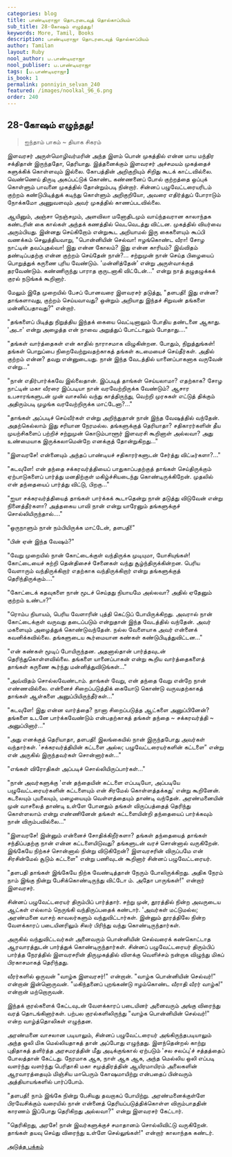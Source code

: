```yaml
---
categories: blog
title: பாண்டியராஜா தொடரடைவுத் தொல்காப்பியம்
sub_title: 28-கோஷம் எழுந்தது!
keywords: More, Tamil, Books
description: பாண்டியராஜா தொடரடைவுத் தொல்காப்பியம்
author: Tamilan
layout: Ruby
nool_author: ப.பாண்டியராஜா
nool_publiser: ப.பாண்டியராஜா
tags: [ப.பாண்டியராஜா]
is_book: 1
permalink: ponniyin_selvan_240
featured: /images/noolkal_96_6.png
order: 240
---
```



## 28-கோஷம் எழுந்தது!

> ஐந்தாம் பாகம் ~ தியாக சிகரம்

இளவரசர் அருள்மொழிவர்மரின் அந்த இளம் பொன் முகத்தில் என்ன மாய மந்திர சக்திதான் இருந்ததோ, தெரியாது. இத்தனைக்கும் இளவரசர் அச்சமயம் முகத்தைச் சுளுக்கிக் கொள்ளவும் இல்லை. கோபத்தின் அறிகுறியும் சிறிது கூடக் காட்டவில்லை. வெண்ணெய் திருடி அகப்பட்டுக் கொண்ட கண்ணனைப் போல் குற்றத்தை ஒப்புக் கொள்ளும் பாவனை முகத்தில் தோன்றும்படி நின்றார். சின்னப் பழுவேட்டரையரிடம் குற்றம் கண்டுபிடித்துக் கடிந்து கொள்ளும் அறிகுறியோ, அவரை எதிர்த்துப் போராடும் நோக்கமோ அணுவளவும் அவர் முகத்தில் காணப்படவில்லை.

ஆயினும், அஞ்சா நெஞ்சமும், அளவிலா மனோதிடமும் வாய்ந்தவரான காலாந்தக கண்டரின் கை கால்கள் அந்தக் கணத்தில் வெடவெடத்து விட்டன. முகத்தில் வியர்வை அரும்பியது. இன்னது செய்கிறோம் என்றுகூட அறியாமல் இரு கைகளையும் கூப்பி வணக்கம் செலுத்தியவாறு, "பொன்னியின் செல்வா! ஈழங்கொண்ட வீரா! சோழ நாட்டின் தவப்புதல்வா! இது என்ன கோலம்? இது என்ன காரியம்? இவ்விதம் தண்டிப்பதற்கு என்ன குற்றம் செய்தேன் நான்?... சற்றுமுன் நான் செய்த பிழையைப் பொறுத்துக் கருணை புரிய வேண்டும். 'மன்னித்தேன்' என்று அருள்வாக்குத் தரவேண்டும். கண்ணிருந்து பாராத குருடனாகி விட்டேன்..." என்று நாத் தழுதழுக்கக் குரல் நடுங்கக் கூறினார்.

மேலும் இதே முறையில் பேசப் போனவரை இளவரசர் தடுத்து, "தளபதி! இது என்ன? தாங்களாவது, குற்றம் செய்யவாவது? ஒன்றும் அறியாது இந்தச் சிறுவன் தங்களை மன்னிப்பதாவது?" என்றார்.

"தங்களைப் பிடித்து நிறுத்திய இந்தக் கையை வெட்டினாலும் போதிய தண்டனை ஆகாது. 'அடா' என்று அழைத்த என் நாவை அறுத்துப் போட்டாலும் போதாது...."

"தங்கள் வார்த்தைகள் என் காதில் நாராசமாக விழுகின்றன. போதும், நிறுத்துங்கள்! தங்கள் பொறுப்பை நிறைவேற்றுவதற்காகத் தங்கள் கடமையைச் செய்தீர்கள். அதில் குற்றம் என்ன? தவறு என்னுடையது. நான் இந்த வேடத்தில் யானைப்பாகனாக வருவேன் என்று..."

"நான் எதிர்பார்க்கவே இல்லைதான். இப்படித் தாங்கள் செய்யலாமா? எதற்காக? சோழ நாட்டின் மகா வீரரை இப்படியா நான் வரவேற்றிருக்க வேண்டும்? ஆசார உபசாரங்களுடன் முன் வாசலில் வந்து காத்திருந்து, வெற்றி முரசுகள் எட்டுத் திக்கும் அதிரும்படி முழங்க வரவேற்றிருக்க மாட்டேனா?..."

"தாங்கள் அப்படிச் செய்வீர்கள் என்று அறிந்துதான் நான் இந்த வேஷத்தில் வந்தேன். அதற்கெல்லாம் இது சரியான நேரமல்ல. தங்களுக்குத் தெரியாதா? சதிகாரர்களின் தீய முயற்சிகளைப் பற்றிச் சற்றுமுன் கொடும்பாளூர் இளவரசி கூறினாள் அல்லவா? அது உண்மையாக இருக்கலாமென்றே எனக்குத் தோன்றுகிறது..."

"இளவரசே! என்னையும் அந்தப் பாண்டியச் சதிகாரர்களுடன் சேர்த்து விட்டீர்களா?..."

"கடவுளே! என் தந்தை சக்கரவர்த்தியைப் பாதுகாப்பதற்குத் தாங்கள் செய்திருக்கும் ஏற்பாடுகளைப் பார்த்து மனதிற்குள் மகிழ்ச்சியடைந்து கொண்டிருக்கிறேன். முதலில் என் தந்தையைப் பார்த்து விட்டு, பிறகு..."

"ஐயா சக்கரவர்த்தியைத் தாங்கள் பார்க்கக் கூடாதென்று நான் தடுத்து விடுவேன் என்று நினைத்தீர்களா? அத்தகைய பாவி நான் என்று யாரேனும் தங்களுக்குச் சொல்லியிருந்தால்...."

"ஒருநாளும் நான் நம்பியிருக்க மாட்டேன், தளபதி!"

"பின் ஏன் இந்த வேஷம்?"

"வேறு முறையில் நான் கோட்டைக்குள் வந்திருக்க முடியுமா, யோசியுங்கள்! கோட்டையைச் சுற்றி தென்திசைச் சேனைகள் வந்து சூழ்ந்திருக்கின்றன. பெரிய வேளாரும் வந்திருக்கிறார் எதற்காக வந்திருக்கிறார் என்று தங்களுக்குத் தெரிந்திருக்கும்...."

"கோட்டைக் கதவுகளை நான் மூடச் செய்தது நியாயமே அல்லவா? அதில் ஏதேனும் குற்றம் உண்டா?"

"ரொம்ப நியாயம், பெரிய வேளாரின் புத்தி கெட்டுப் போயிருக்கிறது. அவரால் நான் கோட்டைக்குள் வருவது தடைப்படும் என்றுதான் இந்த வேடத்தில் வந்தேன். அவர் மகளையும் அழைத்துக் கொண்டுவந்தேன். நல்ல வேளையாக அவர் என்னைக் கவனிக்கவில்லை. தங்களுடைய கூர்மையான கண்கள் கண்டுபிடித்துவிட்டன..."

"என் கண்கள் மூடிப் போயிருந்தன. அதனால்தான் பார்த்தவுடன் தெரிந்துகொள்ளவில்லை. தங்களை யானைப்பாகன் என்று கூறிய வார்த்தைகளைத் தாங்கள் கருணை கூர்ந்து மன்னித்துவிடுங்கள்..."

"அவ்விதம் சொல்லவேண்டாம். தாங்கள் வேறு, என் தந்தை வேறு என்றே நான் எண்ணவில்லை. என்னைச் சிறைப்படுத்திக் கையோடு கொண்டு வருவதற்காகத் தாங்கள் ஆள்களை அனுப்பியிருந்தீர்கள்..."

"கடவுளே! இது என்ன வார்த்தை? நானா சிறைப்படுத்த ஆட்களை அனுப்பினேன்? தங்களை உடனே பார்க்கவேண்டும் என்பதற்காகத் தங்கள் தந்தை ~ சக்கரவர்த்தி ~ அனுப்பினார்..."

"அது எனக்குத் தெரியாதா, தளபதி! இலங்கையில் நான் இருந்தபோது அவர்கள் வந்தார்கள். 'சக்கரவர்த்தியின் கட்டளை அல்ல; பழுவேட்டரையர்களின் கட்டளை" என்று என் அருகில் இருந்தவர்கள் சொன்னார்கள்..."

"எங்கள் விரோதிகள் அப்படிச் சொல்லியிருப்பார்கள்..."

"நான் அவர்களுக்கு 'என் தந்தையின் கட்டளை எப்படியோ, அப்படியே பழுவேட்டரையர்களின் கட்டளையும் என் சிரமேல் கொள்ளத்தக்கது' என்று கூறினேன். கடலையும் புயலையும், மழையையும் வெள்ளத்தையும் தாண்டி வந்தேன். அரண்மனையின் முன் வாசலைத் தாண்டி உள்ளே போனதும் தங்கள் விருப்பத்தைத் தெரிந்து கொள்ளலாம் என்று எண்ணினேன் தங்கள் கட்டளையின்றி தந்தையைப் பார்க்கவும் நான் விரும்பவில்லை..."

"இளவரசே! இன்னும் என்னைச் சோதிக்கிறீர்களா? தங்கள் தந்தையைத் தாங்கள் சந்திப்பதற்கு நான் என்ன கட்டளையிடுவது? தங்களுடன் வரச் சொன்னால் வருகிறேன். இங்கேயே நிற்கச் சொன்னால் நின்று விடுகிறேன்? இளவரசரின் விருப்பமே என் சிரசின்மேல் சூடும் கட்டளை" என்று பணிவுடன் கூறினார் சின்னப் பழுவேட்டரையர்.

"தளபதி தாங்கள் இங்கேயே நிற்க வேண்டித்தான் நேரும் போலிருக்கிறது. அதிக நேரம் நாம் இங்கு நின்று பேசிக்கொண்டிருந்து விட்டோ ம். அதோ பாருங்கள்!" என்றார் இளவரசர்.

சின்னப் பழுவேட்டரையர் திரும்பிப் பார்த்தார். சற்று முன், தூரத்தில் நின்ற அவருடைய ஆட்கள் எல்லாம் நெருங்கி வந்திருப்பதைக் கண்டார். 'அவர்கள் மட்டுமல்ல; அரண்மனை வாசற் காவலர்களும் வந்துவிட்டார்கள். இன்னும் தூரத்திலே நின்ற வேளக்காரப் படையினரிலும் சிலர் பிரிந்து வந்து கொண்டிருந்தார்கள்.

அருகில் வந்துவிட்டவர்கள் அனைவரும் பொன்னியின் செல்வரைக் கண்கொட்டாத ஆரவாரத்துடன் பார்த்துக் கொண்டிருந்தார்கள். சின்னப் பழுவேட்டரையர் திரும்பிப் பார்த்த நேரத்தில் இளவரசரின் திருமுகத்தில் விளக்கு வெளிச்சம் நன்றாக விழுந்து மிகப் பிரகாசமாகத் தெரிந்தது.

வீரர்களில் ஒருவன் "வாழ்க இளவரசர்!" என்றான். "வாழ்க பொன்னியின் செல்வர்!" என்றான் இன்னொருவன். "மகிந்தனைப் புறங்கண்டு ஈழம்கொண்ட வீராதி வீரர் வாழ்க!" என்றான் மற்றொருவன்.

இந்தக் குரல்களைக் கேட்டவுடன் வேளக்காரப் படையினர் அனைவரும் அங்கு விரைந்து வரத் தொடங்கினார்கள். பற்பல குரல்களிலிருந்து "வாழ்க பொன்னியின் செல்வர்!" என்ற வாழ்த்தொலிகள் எழுந்தன.

அரண்மனை வாசலான படியாலும், சின்னப் பழுவேட்டரையர் அங்கிருந்தபடியாலும் அந்த ஒலி மிக மெல்லியதாகத் தான் அப்போது எழுந்தது. இளந்தென்றல் காற்று புதிதாகத் தளிர்த்த அரசமரத்தின் மீது அடிக்குங்கால் ஏற்படும் 'சல சலப்பு'ச் சத்தத்தைப் போலத்தான் கேட்டது. நேரமாக ஆக, நாள் ஆக ஆக, அந்த மெல்லிய ஒலி எப்படி வளர்ந்து வளர்ந்து பெரிதாகி மகா சமுத்திரத்தின் ஆயிரமாயிரம் அலைகளின் ஆரவாரத்தையும் மிஞ்சிய மாபெரும் கோஷமாயிற்று என்பதைப் பின்வரும் அத்தியாயங்களில் பார்ப்போம்.

"தளபதி! நாம் இங்கே நின்று பேசியது தவறாகப் போயிற்று. அரண்மனைக்குள்ளே பிரவேசிக்கும் வரையில் நான் என்னைத் தெரியப்படுத்திக்கொள்ள விரும்பாததின் காரணம் இப்போது தெரிகிறது அல்லவா?" என்று இளவரசர் கேட்டார்.

"தெரிகிறது, அரசே! நான் இவர்களுக்குச் சமாதானம் சொல்லிவிட்டு வருகிறேன். தாங்கள் தயவு செய்து விரைந்து உள்ளே செல்லுங்கள்!" என்றார் காலாந்தக கண்டர்.

[அடுத்த பக்கம்](ponniyin_selvan_241)